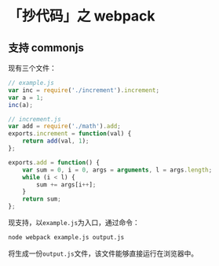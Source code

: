 # 「抄代码」之 webpack

## 支持 commonjs

现有三个文件：

```javascript
// example.js
var inc = require('./increment').increment;
var a = 1;
inc(a);
```

```javascript
// increment.js
var add = require('./math').add;
exports.increment = function(val) {
    return add(val, 1);
};
```

```javascript
exports.add = function() {
    var sum = 0, i = 0, args = arguments, l = args.length;
    while (i < l) {
        sum += args[i++];
    }
    return sum;
};
```

现支持，以`example.js`为入口，通过命令：

```bash
node webpack example.js output.js
```

将生成一份`output.js`文件，该文件能够直接运行在浏览器中。
